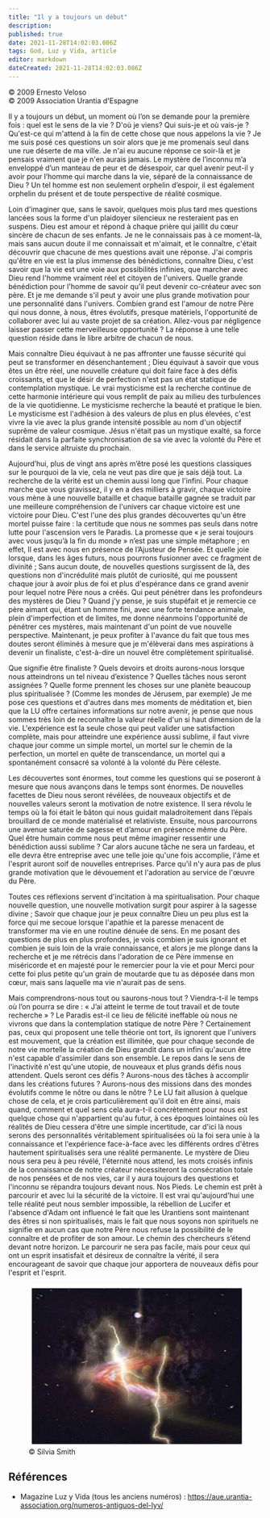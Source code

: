 ```yaml
---
title: "Il y a toujours un début"
description: 
published: true
date: 2021-11-28T14:02:03.086Z
tags: God, Luz y Vida, article
editor: markdown
dateCreated: 2021-11-28T14:02:03.086Z
---
```


<p class="v-card v-sheet theme--light gray lighten-3 px-2">© 2009 Ernesto Veloso<br>© 2009 Association Urantia d'Espagne</p>


Il y a toujours un début, un moment où l’on se demande pour la première fois : quel est le sens de la vie ? D'où je viens? Qui suis-je et où vais-je ? Qu'est-ce qui m'attend à la fin de cette chose que nous appelons la vie ? Je me suis posé ces questions un soir alors que je me promenais seul dans une rue déserte de ma ville. Je n'ai eu aucune réponse ce soir-là et je pensais vraiment que je n'en aurais jamais. Le mystère de l’inconnu m’a enveloppé d’un manteau de peur et de désespoir, car quel avenir peut-il y avoir pour l’homme qui marche dans la vie, séparé de la connaissance de Dieu ? Un tel homme est non seulement orphelin d’espoir, il est également orphelin du présent et de toute perspective de réalité cosmique.

Loin d'imaginer que, sans le savoir, quelques mois plus tard mes questions lancées sous la forme d'un plaidoyer silencieux ne resteraient pas en suspens. Dieu est amour et répond à chaque prière qui jaillit du cœur sincère de chacun de ses enfants. Je ne le connaissais pas à ce moment-là, mais sans aucun doute il me connaissait et m'aimait, et le connaître, c'était découvrir que chacune de mes questions avait une réponse. J'ai compris qu'être en vie est la plus immense des bénédictions, connaître Dieu, c'est savoir que la vie est une voie aux possibilités infinies, que marcher avec Dieu rend l'homme vraiment réel et citoyen de l'univers. Quelle grande bénédiction pour l'homme de savoir qu'il peut devenir co-créateur avec son père. Et je me demande s'il peut y avoir une plus grande motivation pour une personnalité dans l'univers. Combien grand est l'amour de notre Père qui nous donne, à nous, êtres évolutifs, presque matériels, l'opportunité de collaborer avec lui au vaste projet de sa création. Allez-vous par négligence laisser passer cette merveilleuse opportunité ? La réponse à une telle question réside dans le libre arbitre de chacun de nous.

Mais connaître Dieu équivaut à ne pas affronter une fausse sécurité qui peut se transformer en désenchantement ; Dieu équivaut à savoir que vous êtes un être réel, une nouvelle créature qui doit faire face à des défis croissants, et que le désir de perfection n'est pas un état statique de contemplation mystique. Le vrai mysticisme est la recherche continue de cette harmonie intérieure qui vous remplit de paix au milieu des turbulences de la vie quotidienne. Le mysticisme recherche la beauté et pratique le bien. Le mysticisme est l'adhésion à des valeurs de plus en plus élevées, c'est vivre la vie avec la plus grande intensité possible au nom d'un objectif suprême de valeur cosmique. Jésus n'était pas un mystique exalté, sa force résidait dans la parfaite synchronisation de sa vie avec la volonté du Père et dans le service altruiste du prochain.

Aujourd’hui, plus de vingt ans après m’être posé les questions classiques sur le pourquoi de la vie, cela ne veut pas dire que je sais déjà tout. La recherche de la vérité est un chemin aussi long que l'infini. Pour chaque marche que vous gravissez, il y en a des milliers à gravir, chaque victoire vous mène à une nouvelle bataille et chaque bataille gagnée se traduit par une meilleure compréhension de l'univers car chaque victoire est une victoire pour Dieu. C'est l'une des plus grandes découvertes qu'un être mortel puisse faire : la certitude que nous ne sommes pas seuls dans notre lutte pour l'ascension vers le Paradis. La promesse que « je serai toujours avec vous jusqu’à la fin du monde » n’est pas une simple métaphore ; en effet, Il est avec nous en présence de l’Ajusteur de Pensée. Et quelle joie lorsque, dans les âges futurs, nous pourrons fusionner avec ce fragment de divinité ; Sans aucun doute, de nouvelles questions surgissent de là, des questions non d'incrédulité mais plutôt de curiosité, qui me poussent chaque jour à avoir plus de foi et plus d'espérance dans ce grand avenir pour lequel notre Père nous a créés. Qui peut pénétrer dans les profondeurs des mystères de Dieu ? Quand j'y pense, je suis stupéfait et je remercie ce père aimant qui, étant un homme fini, avec une forte tendance animale, plein d'imperfection et de limites, me donne néanmoins l'opportunité de pénétrer ces mystères, mais maintenant d'un point de vue nouvelle perspective. Maintenant, je peux profiter à l'avance du fait que tous mes doutes seront éliminés à mesure que je m'élèverai dans mes aspirations à devenir un finaliste, c'est-à-dire un nouvel être complètement spiritualisé.

Que signifie être finaliste ? Quels devoirs et droits aurons-nous lorsque nous atteindrons un tel niveau d’existence ? Quelles tâches nous seront assignées ? Quelle forme prennent les choses sur une planète beaucoup plus spiritualisée ? (Comme les mondes de Jérusem, par exemple) Je me pose ces questions et d'autres dans mes moments de méditation et, bien que la LU offre certaines informations sur notre avenir, je pense que nous sommes très loin de reconnaître la valeur réelle d'un si haut dimension de la vie. L'expérience est la seule chose qui peut valider une satisfaction complète, mais pour atteindre une expérience aussi sublime, il faut vivre chaque jour comme un simple mortel, un mortel sur le chemin de la perfection, un mortel en quête de transcendance, un mortel qui a spontanément consacré sa volonté à la volonté du Père céleste.

Les découvertes sont énormes, tout comme les questions qui se poseront à mesure que nous avançons dans le temps sont énormes. De nouvelles facettes de Dieu nous seront révélées, de nouveaux objectifs et de nouvelles valeurs seront la motivation de notre existence. Il sera révolu le temps où la foi était le bâton qui nous guidait maladroitement dans l’épais brouillard de ce monde matérialisé et relativiste. Ensuite, nous parcourrons une avenue saturée de sagesse et d’amour en présence même du Père. Quel être humain comme nous peut même imaginer ressentir une bénédiction aussi sublime ? Car alors aucune tâche ne sera un fardeau, et elle devra être entreprise avec une telle joie qu'une fois accomplie, l'âme et l'esprit auront soif de nouvelles entreprises. Parce qu'il n'y aura pas de plus grande motivation que le dévouement et l'adoration au service de l'œuvre du Père.

Toutes ces réflexions servent d'incitation à ma spiritualisation. Pour chaque nouvelle question, une nouvelle motivation surgit pour aspirer à la sagesse divine ; Savoir que chaque jour je peux connaître Dieu un peu plus est la force qui me secoue lorsque l'apathie et la paresse menacent de transformer ma vie en une routine dénuée de sens. En me posant des questions de plus en plus profondes, je vois combien je suis ignorant et combien je suis loin de la vraie connaissance, et alors je me plonge dans la recherche et je me rétrécis dans l'adoration de ce Père immense en miséricorde et en majesté pour le remercier pour la vie et pour Merci pour cette foi plus petite qu'un grain de moutarde que tu as déposée dans mon cœur, mais sans laquelle ma vie n'aurait pas de sens.

Mais comprendrons-nous tout ou saurons-nous tout ? Viendra-t-il le temps où l’on pourra se dire : « J’ai atteint le terme de tout travail et de toute recherche » ? Le Paradis est-il ce lieu de félicité ineffable où nous ne vivrons que dans la contemplation statique de notre Père ? Certainement pas, ceux qui proposent une telle théorie ont tort, ils ignorent que l'univers est mouvement, que la création est illimitée, que pour chaque seconde de notre vie mortelle la création de Dieu grandit dans un infini qu'aucun être n'est capable d'assimiler dans son ensemble. Le repos dans le sens de l'inactivité n'est qu'une utopie, de nouveaux et plus grands défis nous attendent. Quels seront ces défis ? Aurons-nous des tâches à accomplir dans les créations futures ? Aurons-nous des missions dans des mondes évolutifs comme le nôtre ou dans le nôtre ? Le LU fait allusion à quelque chose de cela, et je crois particulièrement qu'il doit en être ainsi, mais quand, comment et quel sens cela aura-t-il concrètement pour nous est quelque chose qui n'appartient qu'au futur, à ces époques lointaines où les réalités de Dieu cessera d'être une simple incertitude, car d'ici là nous serons des personnalités véritablement spiritualisées où la foi sera unie à la connaissance et l'expérience face-à-face avec les différents ordres d'êtres hautement spiritualisés sera une réalité permanente. Le mystère de Dieu nous sera peu à peu révélé, l'éternité nous attend, les mots croisés infinis de la connaissance de notre créateur nécessiteront la consécration totale de nos pensées et de nos vies, car il y aura toujours des questions et l'inconnu se répandra toujours devant nous. Nos Pieds.  Le chemin est prêt à parcourir et avec lui la sécurité de la victoire. Il est vrai qu'aujourd'hui une telle réalité peut nous sembler impossible, la rébellion de Lucifer et l'absence d'Adam ont influencé le fait que les Urantiens sont maintenant des êtres si non spiritualisés, mais le fait que nous soyons non spirituels ne signifie en aucun cas que notre Père nous refuse la possibilité de le connaître et de profiter de son amour. Le chemin des chercheurs s’étend devant notre horizon. Le parcourir ne sera pas facile, mais pour ceux qui ont un esprit insatisfait et désireux de connaître la vérité, il sera encourageant de savoir que chaque jour apportera de nouveaux défis pour l'esprit et l'esprit.

<figure id="Figure_1" class="image urantiapedia">
<img src="/image/article/Luz_y_Vida/LyV16/01.jpg">
<figcaption>© Silvia Smith</figcaption>
</figure>

## Références

- Magazine Luz y Vida (tous les anciens numéros) : https://aue.urantia-association.org/numeros-antiguos-del-lyv/

